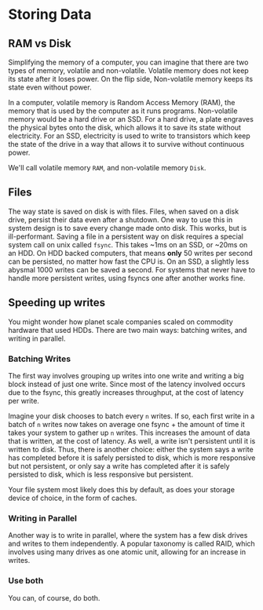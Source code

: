 # Storing Data

## RAM vs Disk

Simplifying the memory of a computer, you can imagine that there are two types of memory, volatile and non-volatile. Volatile memory does not keep its state after it loses power. On the flip side, Non-volatile memory keeps its state even without power.

In a computer, volatile memory is Random Access Memory (RAM), the memory that is used by the computer as it runs programs. Non-volatile memory would be a hard drive or an SSD. For a hard drive, a plate engraves the physical bytes onto the disk, which allows it to save its state without electricity. For an SSD, electricity is used to write to transistors which keep the state of the drive in a way that allows it to survive without continuous power.

We'll call volatile memory `RAM`, and non-volatile memory `Disk`.

## Files

The way state is saved on disk is with files. Files, when saved on a disk drive, persist their data even after a shutdown. One way to use this in system design is to save every change made onto disk. This works, but is ill-performant. Saving a file in a persistent way on disk requires a special system call on unix called `fsync`. This takes ~1ms on an SSD, or ~20ms on an HDD. On HDD backed computers, that means **only** 50 writes per second can be persisted, no matter how fast the CPU is. On an SSD, a slightly less abysmal 1000 writes can be saved a second. For systems that never have to handle more persistent writes, using fsyncs one after another works fine.

## Speeding up writes

You might wonder how planet scale companies scaled on commodity hardware that used HDDs. There are two main ways: batching writes, and writing in parallel.

### Batching Writes

The first way involves grouping up writes into one write and writing a big block instead of just one write. Since most of the latency involved occurs due to the fsync, this greatly increases throughput, at the cost of latency per write.

Imagine your disk chooses to batch every `n` writes. If so, each first write in a batch of `n` writes now takes on average one fsync + the amount of time it takes your system to gather up `n` writes. This increases the amount of data that is written, at the cost of latency. As well, a write isn't persistent until it is written to disk. Thus, there is another choice: either the system says a write has completed before it is safely persisted to disk, which is more responsive but not persistent, or only say a write has completed after it is safely persisted to disk, which is less responsive but persistent.

Your file system most likely does this by default, as does your storage device of choice, in the form of caches.

### Writing in Parallel

Another way is to write in parallel, where the system has a few disk drives and writes to them independently. A popular taxonomy is called RAID, which involves using many drives as one atomic unit, allowing for an increase in writes.

### Use both

You can, of course, do both.
